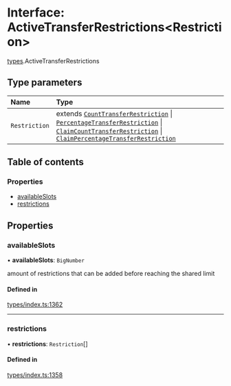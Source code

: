 # Interface: ActiveTransferRestrictions<Restriction\>

[types](../wiki/types).ActiveTransferRestrictions

## Type parameters

| Name | Type |
| :------ | :------ |
| `Restriction` | extends [`CountTransferRestriction`](../wiki/types.CountTransferRestriction) \| [`PercentageTransferRestriction`](../wiki/types.PercentageTransferRestriction) \| [`ClaimCountTransferRestriction`](../wiki/types.ClaimCountTransferRestriction) \| [`ClaimPercentageTransferRestriction`](../wiki/types.ClaimPercentageTransferRestriction) |

## Table of contents

### Properties

- [availableSlots](../wiki/types.ActiveTransferRestrictions#availableslots)
- [restrictions](../wiki/types.ActiveTransferRestrictions#restrictions)

## Properties

### availableSlots

• **availableSlots**: `BigNumber`

amount of restrictions that can be added before reaching the shared limit

#### Defined in

[types/index.ts:1362](https://github.com/PolymeshAssociation/polymesh-sdk/blob/2d3ac2ae/src/types/index.ts#L1362)

___

### restrictions

• **restrictions**: `Restriction`[]

#### Defined in

[types/index.ts:1358](https://github.com/PolymeshAssociation/polymesh-sdk/blob/2d3ac2ae/src/types/index.ts#L1358)
